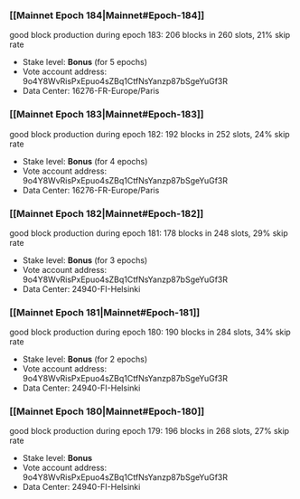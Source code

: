 ### [[Mainnet Epoch 184|Mainnet#Epoch-184]]
good block production during epoch 183: 206 blocks in 260 slots, 21% skip rate
* Stake level: **Bonus** (for 5 epochs)
* Vote account address: 9o4Y8WvRisPxEpuo4sZBq1CtfNsYanzp87bSgeYuGf3R
* Data Center: 16276-FR-Europe/Paris
### [[Mainnet Epoch 183|Mainnet#Epoch-183]]
good block production during epoch 182: 192 blocks in 252 slots, 24% skip rate
* Stake level: **Bonus** (for 4 epochs)
* Vote account address: 9o4Y8WvRisPxEpuo4sZBq1CtfNsYanzp87bSgeYuGf3R
* Data Center: 16276-FR-Europe/Paris
### [[Mainnet Epoch 182|Mainnet#Epoch-182]]
good block production during epoch 181: 178 blocks in 248 slots, 29% skip rate
* Stake level: **Bonus** (for 3 epochs)
* Vote account address: 9o4Y8WvRisPxEpuo4sZBq1CtfNsYanzp87bSgeYuGf3R
* Data Center: 24940-FI-Helsinki
### [[Mainnet Epoch 181|Mainnet#Epoch-181]]
good block production during epoch 180: 190 blocks in 284 slots, 34% skip rate
* Stake level: **Bonus** (for 2 epochs)
* Vote account address: 9o4Y8WvRisPxEpuo4sZBq1CtfNsYanzp87bSgeYuGf3R
* Data Center: 24940-FI-Helsinki
### [[Mainnet Epoch 180|Mainnet#Epoch-180]]
good block production during epoch 179: 196 blocks in 268 slots, 27% skip rate
* Stake level: **Bonus**
* Vote account address: 9o4Y8WvRisPxEpuo4sZBq1CtfNsYanzp87bSgeYuGf3R
* Data Center: 24940-FI-Helsinki